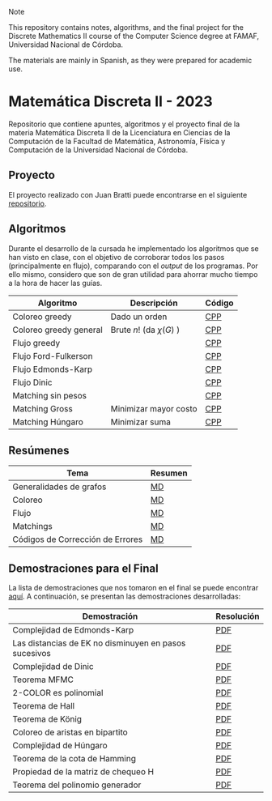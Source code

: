 > [!note]
> This repository contains notes, algorithms, and the final project for the Discrete Mathematics II course of the Computer Science degree at FAMAF, Universidad Nacional de Córdoba.
>
> The materials are mainly in Spanish, as they were prepared for academic use.

# Matemática Discreta II - 2023

Repositorio que contiene apuntes, algoritmos y el proyecto final de la materia Matemática Discreta II de la Licenciatura en Ciencias de la Computación de la Facultad de Matemática, Astronomía, Física y Computación de la Universidad Nacional de Córdoba.

## Proyecto

El proyecto realizado con Juan Bratti puede encontrarse en el siguiente [repositorio](https://github.com/helcsnewsxd/famaf-computer_science-discrete_mathematics_ii-lab).

## Algoritmos

Durante el desarrollo de la cursada he implementado los algoritmos que se han visto en clase, con el objetivo de corroborar todos los pasos (principalmente en flujo), comparando con el *output* de los programas. Por ello mismo, considero que son de gran utilidad para ahorrar mucho tiempo a la hora de hacer las guías.

| Algoritmo | Descripción | Código |
| --------- | ----------- | ------ |
| Coloreo greedy | Dado un orden | [CPP](./Algoritmos/Coloreo/Greedy.cpp) |
| Coloreo greedy general | Brute $n!$ (da $\chi(G)$ ) | [CPP](./Algoritmos/Coloreo/GreedyBrute.cpp) |
| Flujo greedy | | [CPP](./Algoritmos/Flujo/Greedy.cpp) |
| Flujo Ford-Fulkerson | | [CPP](./Algoritmos/Flujo/FF.cpp) |
| Flujo Edmonds-Karp | | [CPP](./Algoritmos/Flujo/EK.cpp) |
| Flujo Dinic | | [CPP](./Algoritmos/Flujo/Dinic.cpp) |
| Matching sin pesos | | [CPP](./Algoritmos/Matching/Matching%20sin%20pesos.cpp) |
| Matching Gross | Minimizar mayor costo | [CPP](./Algoritmos/Matching/Algoritmo%20de%20Gross%20(minMax).cpp) |
| Matching Húngaro | Minimizar suma | [CPP](./Algoritmos/Matching/Hungaro.cpp) |

## Resúmenes

| Tema | Resumen |
| ---- | ------- |
| Generalidades de grafos | [MD](./Teórico/Resúmenes/Generalidades%20de%20grafos.md) |
| Coloreo | [MD](./Teórico/Resúmenes/Coloreo.md) |
| Flujo | [MD](./Teórico/Resúmenes/Flujo.md) |
| Matchings | [MD](./Teórico/Resúmenes/Matchings.md) |
| Códigos de Corrección de Errores | [MD](./Teórico/Resúmenes/C%C3%B3digos%20de%20Correcci%C3%B3n%20de%20Errores.md) |

## Demostraciones para el Final

La lista de demostraciones que nos tomaron en el final se puede encontrar [aquí](./Teórico/Demostraciones%20para%20el%20Final/TeoricosJulioAgosto2023.pdf). A continuación, se presentan las demostraciones desarrolladas:

| Demostración | Resolución |
| ------------ | ---------- |
| Complejidad de Edmonds-Karp | [PDF](./Teórico/Demostraciones%20para%20el%20Final/Complejidad%20de%20Edmonds-Karp.pdf) |
| Las distancias de EK no disminuyen en pasos sucesivos | [PDF](./Teórico/Demostraciones%20para%20el%20Final/Las%20distancias%20de%20EK%20no%20disminuyen%20en%20pasos%20sucesivos.pdf) |
| Complejidad de Dinic | [PDF](./Teórico/Demostraciones%20para%20el%20Final/Complejidad%20de%20Dinic.pdf) |
| Teorema MFMC | [PDF](./Teórico/Demostraciones%20para%20el%20Final/Teorema%20MFMC.pdf) |
| 2-COLOR es polinomial | [PDF](./Teórico/Demostraciones%20para%20el%20Final/2-COLOR%20es%20polinomial.pdf) |
| Teorema de Hall | [PDF](./Teórico/Demostraciones%20para%20el%20Final/Teorema%20de%20Hall.pdf) |
| Teorema de König | [PDF](./Teórico/Demostraciones%20para%20el%20Final/Teorema%20de%20König.pdf) |
| Coloreo de aristas en bipartito | [PDF](./Teórico/Demostraciones%20para%20el%20Final/Coloreo%20de%20aristas%20en%20bipartito.pdf) |
| Complejidad de Húngaro | [PDF](./Teórico/Demostraciones%20para%20el%20Final/Complejidad%20de%20Húngaro.pdf) |
| Teorema de la cota de Hamming | [PDF](./Teórico/Demostraciones%20para%20el%20Final/Teorema%20de%20la%20cota%20de%20Hamming.pdf) |
| Propiedad de la matriz de chequeo H | [PDF](./Teórico/Demostraciones%20para%20el%20Final/Propiedad%20de%20la%20matriz%20de%20chequeo%20H.pdf) |
| Teorema del polinomio generador | [PDF](./Teórico/Demostraciones%20para%20el%20Final/Teorema%20del%20polinomio%20generador.pdf) |
